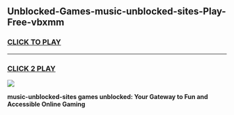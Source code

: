 
## Unblocked-Games-music-unblocked-sites-Play-Free-vbxmm
<h3>
<a href="https://premium76.site?title=music-unblocked-sites&ref=18A1">CLICK TO PLAY</a></h3>
<hr>

<h3>
<a href="https://premium76.site?title=music-unblocked-sites&ref=18A1">CLICK 2 PLAY</a>
  
</h3>

<a href="https://premium76.site?title=music-unblocked-sites&ref=18A1"><img src="https://clearcache.store/games.png"></a>


**music-unblocked-sites games unblocked: Your Gateway to Fun and Accessible Online Gaming**
